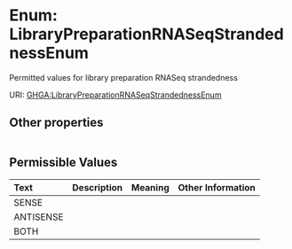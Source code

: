 
# Enum: LibraryPreparationRNASeqStrandednessEnum


Permitted values for library preparation RNASeq strandedness

URI: [GHGA:LibraryPreparationRNASeqStrandednessEnum](https://w3id.org/GHGA/LibraryPreparationRNASeqStrandednessEnum)


## Other properties

|  |  |  |
| --- | --- | --- |

## Permissible Values

| Text | Description | Meaning | Other Information |
| :--- | :---: | :---: | ---: |
| SENSE |  |  |  |
| ANTISENSE |  |  |  |
| BOTH |  |  |  |

